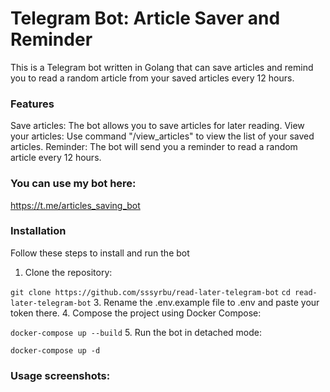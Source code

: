 # Telegram Bot: Article Saver and Reminder
This is a Telegram bot written in Golang that can save articles and remind you to read a random article from your saved articles every 12 hours.

### Features
Save articles: The bot allows you to save articles for later reading.
View your articles: Use command "/view_articles" to view the list of your saved articles.
Reminder: The bot will send you a reminder to read a random article every 12 hours.

### You can use my bot here:
https://t.me/articles_saving_bot

### Installation
Follow these steps to install and run the bot
1. Clone the repository:
   
``` git clone https://github.com/sssyrbu/read-later-telegram-bot ```
``` cd read-later-telegram-bot ```
3. Rename the .env.example file to .env and paste your token there.
4. Compose the project using Docker Compose:

``` docker-compose up --build ```
5. Run the bot in detached mode:

``` docker-compose up -d ```

### Usage screenshots:
